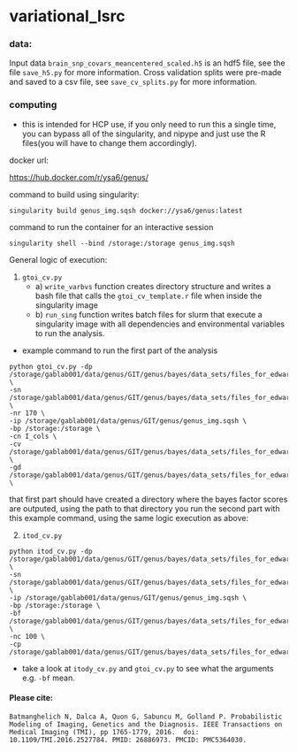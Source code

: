 # variational_lsrc

### data:

Input data `brain_snp_covars_meancentered_scaled.h5` is an hdf5 file, see the file `save_h5.py` for more information. 
Cross validation splits were pre-made and saved to a csv file, see `save_cv_splits.py` for more information.

### computing

* this is intended for HCP use, if you only need to run this a single time, you can bypass all of the singularity, and nipype and just use the R files(you will have to change them accordingly).

docker url:

https://hub.docker.com/r/ysa6/genus/

command to build using singularity: 
```
singularity build genus_img.sqsh docker://ysa6/genus:latest
```

command to run the container for an interactive session
```
singularity shell --bind /storage:/storage genus_img.sqsh
```

General logic of execution:
  1. `gtoi_cv.py` 
      * a) `write_varbvs` function creates directory structure and writes a bash file that calls the `gtoi_cv_template.r` file when inside the singularity image
      * b) `run_sing` function writes batch files for slurm that execute a singularity image with all dependencies and environmental variables to run the analysis. 

* example command to run the first part of the analysis
```
python gtoi_cv.py -dp /storage/gablab001/data/genus/GIT/genus/bayes/data_sets/files_for_edward/brain_snp_covars_meancentered_scaled.h5 \
-sn /storage/gablab001/data/genus/GIT/genus/bayes/data_sets/files_for_edward/dev_for_container/bf_out_cv \
-nr 170 \
-ip /storage/gablab001/data/genus/GIT/genus/genus_img.sqsh \
-bp /storage:/storage \
-cn I_cols \
-cv /storage/gablab001/data/genus/GIT/genus/bayes/data_sets/files_for_edward/dev_for_container/shuffle_split_cv.csv \
-gd /storage/gablab001/data/genus/GIT/genus/bayes/data_sets/files_for_edward/dev_for_container/gtoi_res \
```

that first part should have created a directory where the bayes factor scores are outputed, using the path to that directory you run the second part with this example command, using the same logic execution as above: 

2. `itod_cv.py`
```
python itod_cv.py -dp /storage/gablab001/data/genus/GIT/genus/bayes/data_sets/files_for_edward/brain_snp_covars_meancentered_scaled.h5 \
-sn /storage/gablab001/data/genus/GIT/genus/bayes/data_sets/files_for_edward/dev_for_container/fxvb_out_cv \
-ip /storage/gablab001/data/genus/GIT/genus/genus_img.sqsh \
-bp /storage:/storage \
-bf /storage/gablab001/data/genus/GIT/genus/bayes/data_sets/files_for_edward/dev_for_container/bf_out_cv \
-nc 100 \
-cp /storage/gablab001/data/genus/GIT/genus/bayes/data_sets/files_for_edward/dev_for_container/shuffle_split_cv.csv
```

* take a look at `itody_cv.py` and `gtoi_cv.py` to see what the arguments e.g. `-bf` mean. 

#### Please cite:
```
Batmanghelich N, Dalca A, Quon G, Sabuncu M, Golland P. Probabilistic Modeling of Imaging, Genetics and the Diagnosis. IEEE Transactions on Medical Imaging (TMI), pp 1765-1779, 2016.  doi: 10.1109/TMI.2016.2527784. PMID: 26886973. PMCID: PMC5364030.
```
